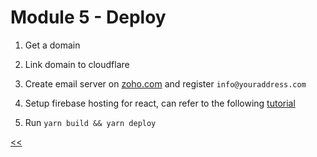 # Module 5 - Deploy

1. Get a domain

2. Link domain to cloudflare

3. Create email server on [zoho.com](https://zoho.com/) and register `info@youraddress.com`

4. Setup firebase hosting for react, can refer to the following [tutorial](https://dzone.com/articles/react-apps-firebase)

5.    Run `yarn build && yarn deploy`

[<<](https://github.com/xtealer/react-101/blob/main/lessons/module-4.md)
